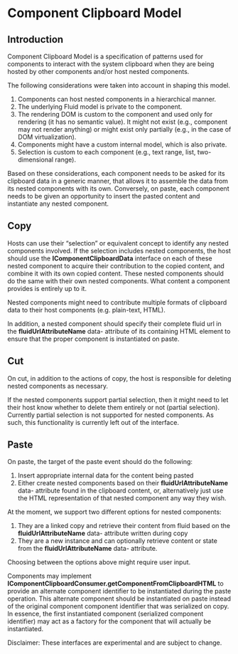 # Component Clipboard Model

## Introduction

Component Clipboard Model is a specification of patterns used for components to interact
with the system clipboard when they are being hosted by other components and/or host
nested components.

The following considerations were taken into account in shaping this model.

1. Components can host nested components in a hierarchical manner.
2. The underlying Fluid model is private to the component.
3. The rendering DOM is custom to the component and used only for rendering (it has no semantic
   value). It might not exist (e.g., component may not render anything) or might exist only
   partially (e.g., in the case of DOM virtualization).
4. Components might have a custom internal model, which is also private.
5. Selection is custom to each component (e.g., text range, list, two-dimensional range).

Based on these considerations, each component needs to be asked for its clipboard data in a generic
manner, that allows it to assemble the data from its nested components with its own. Conversely,
on paste, each component needs to be given an opportunity to insert the pasted content and instantiate
any nested component.

## Copy

Hosts can use their “selection” or equivalent concept to identify any nested components involved.
If the selection includes nested components, the host should use the **IComponentClipboardData**
interface on each of these nested component to acquire their contribution to the copied content,
and combine it with its own copied content. These nested components should do the same with their
own nested components. What content a component provides is entirely up to it.

Nested components might need to contribute multiple formats of clipboard data to their host components
(e.g. plain-text, HTML).

In addition, a nested component should specify their complete fluid url in the **fluidUrlAttributeName**
data- attribute of its containing HTML element to ensure that the proper component is instantiated on paste.

## Cut

On cut, in addition to the actions of copy, the host is responsible for deleting nested
components as necessary.

If the nested components support partial selection, then it might need to let their host know whether
to delete them entirely or not (partial selection). Currently partial selection is not supported for
nested components. As such, this functionality is currently left out of the interface.

## Paste

On paste, the target of the paste event should do the following:

1. Insert appropriate internal data for the content being pasted
2. Either create nested components based on their **fluidUrlAttributeName** data- attribute found
   in the clipboard content, or, alternatively just use the HTML representation of that nested component
   any way they wish.

At the moment, we support two different options for nested components:

1. They are a linked copy and retrieve their content from fluid based on the **fluidUrlAttributeName**
   data- attribute written during copy
2. They are a new instance and can optionally retrieve content or state from the **fluidUrlAttributeName**
   data- attribute.

Choosing between the options above might require user input.

Components may implement **IComponentClipboardConsumer.getComponentFromClipboardHTML** to provide an
alternate component identifier to be instantiated during the paste operation. This alternate component
should be instantiated on paste instead of the original component component identifier that was serialized
on copy. In essence, the first instantiated component (serialized component identifier) may act as a
factory for the component that will actually be instantiated.

Disclaimer: These interfaces are experimental and are subject to change.
